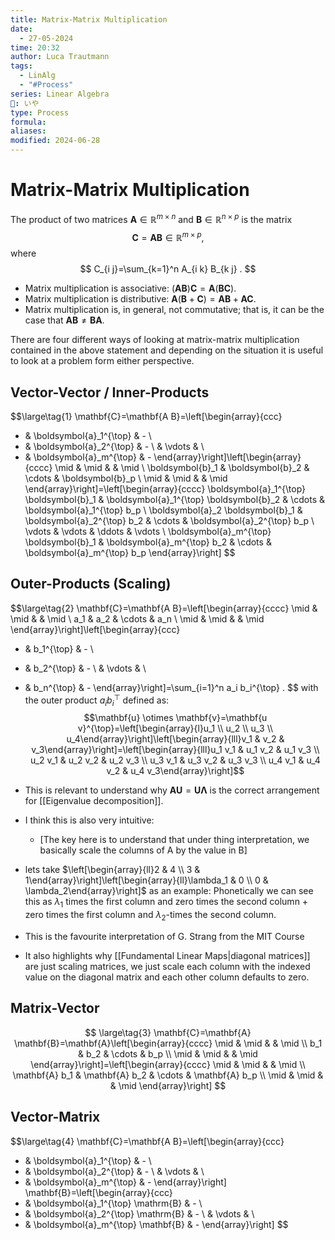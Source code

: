```yaml
---
title: Matrix-Matrix Multiplication
date:
  - 27-05-2024
time: 20:32
author: Luca Trautmann
tags:
  - LinAlg
  - "#Process"
series: Linear Algebra
🍙: いや
type: Process
formula: 
aliases: 
modified: 2024-06-28
---
```

# Matrix-Matrix Multiplication
The product of two matrices $\mathbf{A} \in \mathbb{R}^{m \times n}$ and $\mathbf{B} \in \mathbb{R}^{n \times p}$ is the matrix
$$
\mathbf{C}=\mathbf{A B} \in \mathbb{R}^{m \times p},
$$
where
$$
C_{i j}=\sum_{k=1}^n A_{i k} B_{k j} .
$$

- Matrix multiplication is associative: $(\mathbf{A B}) \mathbf{C}=\mathbf{A}(\mathbf{B C})$.
- Matrix multiplication is distributive: $\mathbf{A}(\mathbf{B}+\mathbf{C})=\mathbf{A B}+\mathbf{A C}$.
- Matrix multiplication is, in general, not commutative; that is, it can be the case that $\mathbf{A B} \neq \mathbf{B A}$.

There are four different ways of looking at matrix-matrix multiplication contained in the above statement and depending on the situation it is useful to look at a problem form either perspective. 

## Vector-Vector / Inner-Products
$$\large\tag{1}
\mathbf{C}=\mathbf{A B}=\left[\begin{array}{ccc}
- & \boldsymbol{a}_1^{\top} & - \\
- & \boldsymbol{a}_2^{\top} & - \\
& \vdots & \\
- & \boldsymbol{a}_m^{\top} & -
\end{array}\right]\left[\begin{array}{cccc}
\mid & \mid & & \mid \\
\boldsymbol{b}_1 & \boldsymbol{b}_2 & \cdots & \boldsymbol{b}_p \\
\mid & \mid & & \mid
\end{array}\right]=\left[\begin{array}{cccc}
\boldsymbol{a}_1^{\top} \boldsymbol{b}_1 & \boldsymbol{a}_1^{\top} \boldsymbol{b}_2 & \cdots & \boldsymbol{a}_1^{\top} b_p \\
\boldsymbol{a}_2 \boldsymbol{b}_1 & \boldsymbol{a}_2^{\top} b_2 & \cdots & \boldsymbol{a}_2^{\top} b_p \\
\vdots & \vdots & \ddots & \vdots \\
\boldsymbol{a}_m^{\top} \boldsymbol{b}_1 & \boldsymbol{a}_m^{\top} b_2 & \cdots & \boldsymbol{a}_m^{\top} b_p
\end{array}\right]
$$
## Outer-Products (Scaling)

$$\large\tag{2} 
\mathbf{C}=\mathbf{A B}=\left[\begin{array}{cccc}
\mid & \mid & & \mid \\
a_1 & a_2 & \cdots & a_n \\
\mid & \mid & & \mid
\end{array}\right]\left[\begin{array}{ccc}
- & b_1^{\top} & - \\
- & b_2^{\top} & - \\
& \vdots & \\
- & b_n^{\top} & -
\end{array}\right]=\sum_{i=1}^n a_i b_i^{\top} .
$$
with the outer product $a_i b_i^{\top}$ defined as: 
$$\mathbf{u} \otimes \mathbf{v}=\mathbf{u v}^{\top}=\left[\begin{array}{l}u_1 \\ u_2 \\ u_3 \\ u_4\end{array}\right]\left[\begin{array}{lll}v_1 & v_2 & v_3\end{array}\right]=\left[\begin{array}{lll}u_1 v_1 & u_1 v_2 & u_1 v_3 \\ u_2 v_1 & u_2 v_2 & u_2 v_3 \\ u_3 v_1 & u_3 v_2 & u_3 v_3 \\ u_4 v_1 & u_4 v_2 & u_4 v_3\end{array}\right]$$

- This is relevant to understand why $\mathbf{AU} =\mathbf{U\Lambda}$ is the correct arrangement for [[Eigenvalue decomposition]]. 
- I think this is also very intuitive: 
	- [The key here is to understand that under thing interpretation, we basically scale the columns of A by the value in B]
- lets take $\left[\begin{array}{ll}2 & 4 \\ 3 & 1\end{array}\right]\left[\begin{array}{ll}\lambda_1 & 0 \\ 0 & \lambda_2\end{array}\right]$ as an example: Phonetically we can see this as $\lambda_{1}$ times the first column and zero times the second column + zero times the first column and $\lambda_{2}$-times the second column. 
- This is the favourite interpretation of G. Strang from the MIT Course
- It also highlights why [[Fundamental Linear Maps|diagonal matrices]] are just scaling matrices, we just scale each column with the indexed value on the diagonal matrix and each other column defaults to zero. 
## Matrix-Vector

$$ \large\tag{3}
\mathbf{C}=\mathbf{A} \mathbf{B}=\mathbf{A}\left[\begin{array}{cccc}
\mid & \mid & & \mid \\
b_1 & b_2 & \cdots & b_p \\
\mid & \mid & & \mid
\end{array}\right]=\left[\begin{array}{cccc}
\mid & \mid & & \mid \\
\mathbf{A} b_1 & \mathbf{A} b_2 & \cdots & \mathbf{A} b_p \\
\mid & \mid & & \mid
\end{array}\right]
$$

## Vector-Matrix

$$\large\tag{4} 
\mathbf{C}=\mathbf{A B}=\left[\begin{array}{ccc}
- & \boldsymbol{a}_1^{\top} & - \\
- & \boldsymbol{a}_2^{\top} & - \\
& \vdots & \\
- & \boldsymbol{a}_m^{\top} & -
\end{array}\right] \mathbf{B}=\left[\begin{array}{ccc}
- & \boldsymbol{a}_1^{\top} \mathrm{B} & - \\
- & \boldsymbol{a}_2^{\top} \mathrm{B} & - \\
& \vdots & \\
- & \boldsymbol{a}_m^{\top} \mathbf{B} & -
\end{array}\right]
$$

